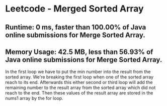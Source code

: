 # Leetcode - Merged Sorted Array

## Runtime: 0 ms, faster than 100.00% of Java online submissions for Merge Sorted Array.
## Memory Usage: 42.5 MB, less than 56.93% of Java online submissions for Merge Sorted Array.

In the first loop we have to put the min number into the result from the sorted array. We're breaking the first loop when one of the sorted array reach to its end. 
Afterwards this either second or third loop will add the remaining number to the result array from the sorted array which did not reach to the end. 
Then these values of the result array are stored in the nums1 array by the for loop.
